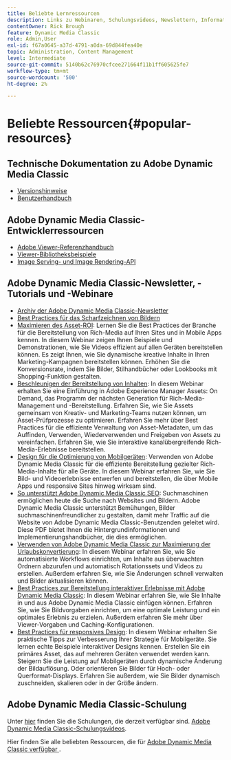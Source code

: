 ```yaml
---
title: Beliebte Lernressourcen
description: Links zu Webinaren, Schulungsvideos, Newslettern, Informationen zu Best Practices und Entwicklerressourcen für Adobe Dynamic Media Classic.
contentOwner: Rick Brough
feature: Dynamic Media Classic
role: Admin,User
exl-id: f67a0645-a37d-4791-a0da-69d844fea40e
topic: Administration, Content Management
level: Intermediate
source-git-commit: 5140b62c76970cfcee271664f11b1ff605625fe7
workflow-type: tm+mt
source-wordcount: '500'
ht-degree: 2%

---
```


# Beliebte Ressourcen{#popular-resources}

## Technische Dokumentation zu Adobe Dynamic Media Classic

* [Versionshinweise](https://experienceleague.adobe.com/en/docs/dynamic-media-developer-resources/release-notes/s7rn2017)
* [Benutzerhandbuch](introduction.md)

## Adobe Dynamic Media Classic-Entwicklerressourcen

* [Adobe Viewer-Referenzhandbuch](https://experienceleague.adobe.com/en/docs/dynamic-media-developer-resources)
* [Viewer-Bibliotheksbeispiele](https://landing.adobe.com/en/na/dynamic-media/ctir-2755/live-demos.html)
* [Image Serving- und Image Rendering-API](https://experienceleague.adobe.com/en/docs/dynamic-media-developer-resources)

## Adobe Dynamic Media Classic-Newsletter, -Tutorials und -Webinare

* [Archiv der Adobe Dynamic Media Classic-Newsletter](/help/using/dynamic-media-newsletter.md)
* [Best Practices für das Scharfzeichnen von Bildern](/help/using/assets/s7_sharpening_images.pdf)
* [Maximieren des Asset-ROI](https://adobecustomersuccess.adobeconnect.com/p5ar3hfrrec/?launcher=false&fcsContent=true&pbMode=normal&proto=true): Lernen Sie die Best Practices der Branche für die Bereitstellung von Rich-Media auf Ihren Sites und in Mobile Apps kennen. In diesem Webinar zeigen Ihnen Beispiele und Demonstrationen, wie Sie Videos effizient auf allen Geräten bereitstellen können. Es zeigt Ihnen, wie Sie dynamische kreative Inhalte in Ihren Marketing-Kampagnen bereitstellen können. Erhöhen Sie die Konversionsrate, indem Sie Bilder, Stilhandbücher oder Lookbooks mit Shopping-Funktion gestalten.
* [Beschleunigen der Bereitstellung von Inhalten](https://adobecustomersuccess.adobeconnect.com/p88ducm9pqv/): In diesem Webinar erhalten Sie eine Einführung in Adobe Experience Manager Assets: On Demand, das Programm der nächsten Generation für Rich-Media-Management und -Bereitstellung. Erfahren Sie, wie Sie Assets gemeinsam von Kreativ- und Marketing-Teams nutzen können, um Asset-Prüfprozesse zu optimieren. Erfahren Sie mehr über Best Practices für die effiziente Verwaltung von Asset-Metadaten, um das Auffinden, Verwenden, Wiederverwenden und Freigeben von Assets zu vereinfachen. Erfahren Sie, wie Sie interaktive kanalübergreifende Rich-Media-Erlebnisse bereitstellen.
* [Design für die Optimierung von Mobilgeräten](https://adobecustomersuccess.adobeconnect.com/p6oqd3wydif/?launcher=false&fcsContent=true&pbMode=normal&proto=true): Verwenden von Adobe Dynamic Media Classic für die effiziente Bereitstellung gezielter Rich-Media-Inhalte für alle Geräte. In diesem Webinar erfahren Sie, wie Sie Bild- und Videoerlebnisse entwerfen und bereitstellen, die über Mobile Apps und responsive Sites hinweg wirksam sind.
* [So unterstützt Adobe Dynamic Media Classic SEO](/help/using/assets/s7_seo.pdf): Suchmaschinen ermöglichen heute die Suche nach Websites und Bildern. Adobe Dynamic Media Classic unterstützt Bemühungen, Bilder suchmaschinenfreundlicher zu gestalten, damit mehr Traffic auf die Website von Adobe Dynamic Media Classic-Benutzenden geleitet wird. Diese PDF bietet Ihnen die Hintergrundinformationen und Implementierungshandbücher, die dies ermöglichen.
* [Verwenden von Adobe Dynamic Media Classic zur Maximierung der Urlaubskonvertierung](https://adobecustomersuccess.adobeconnect.com/p32n1yr85c9/?proto=true): In diesem Webinar erfahren Sie, wie Sie automatisierte Workflows einrichten, um Inhalte aus überwachten Ordnern abzurufen und automatisch Rotationssets und Videos zu erstellen. Außerdem erfahren Sie, wie Sie Änderungen schnell verwalten und Bilder aktualisieren können.
* [Best Practices zur Bereitstellung interaktiver Erlebnisse mit Adobe Dynamic Media Classic](https://seminars.adobeconnect.com/p7wb8ej3u6d/): In diesem Webinar erfahren Sie, wie Sie Inhalte in und aus Adobe Dynamic Media Classic einfügen können. Erfahren Sie, wie Sie Bildvorgaben einrichten, um eine optimale Leistung und ein optimales Erlebnis zu erzielen. Außerdem erfahren Sie mehr über Viewer-Vorgaben und Caching-Konfigurationen.
* [Best Practices für responsives Design](https://offers.adobe.com/en/na/marketing/landings/_40458_responsive_design_live_on_demand_webinar.html): In diesem Webinar erhalten Sie praktische Tipps zur Verbesserung Ihrer Strategie für Mobilgeräte. Sie lernen echte Beispiele interaktiver Designs kennen. Erstellen Sie ein primäres Asset, das auf mehreren Geräten verwendet werden kann. Steigern Sie die Leistung auf Mobilgeräten durch dynamische Änderung der Bildauflösung. Oder orientieren Sie Bilder für Hoch- oder Querformat-Displays. Erfahren Sie außerdem, wie Sie Bilder dynamisch zuschneiden, skalieren oder in der Größe ändern.

## Adobe Dynamic Media Classic-Schulung

Unter [hier](https://training.adobe.com/training/courses.html#product=adobe-scene7) finden Sie die Schulungen, die derzeit verfügbar sind.
[Adobe Dynamic Media Classic-Schulungsvideos](https://experienceleague.adobe.com/en/docs/dynamic-media-classic/using/intro/training-videos#intro).

Hier finden Sie alle beliebten Ressourcen, die für [Adobe Dynamic Media Classic verfügbar ](home.md).
